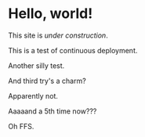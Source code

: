 Hello, world!
=============

This site is _under construction_.

This is a test of continuous deployment.

Another silly test.

And third try's a charm?

Apparently not.

Aaaaand a 5th time now???

Oh FFS.
